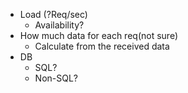 - Load (?Req/sec)
	- Availability?
- How much data for each req(not sure)
	- Calculate from the received data 
- DB
	- SQL?
	- Non-SQL?